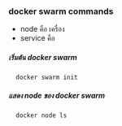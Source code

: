 
### docker swarm commands

- node คือ เครื่อง
- service คือ 

##### เริ่มต้น docker swarm

      docker swarm init

##### แสดง node ของ docker swarm

      docker node ls
